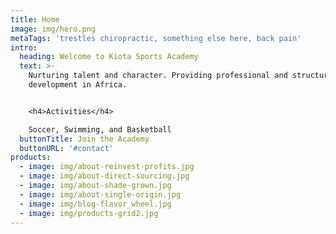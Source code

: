 ```yaml
---
title: Home
image: img/hero.png
metaTags: 'trestles chiropractic, something else here, back pain'
intro:
  heading: Welcome to Kiota Sports Academy
  text: >-
    Nurturing talent and character. Providing professional and structured talent
    development in Africa.


    <h4>Activities</h4>

    Soccer, Swimming, and Basketball
  buttonTitle: Join the Academy
  buttonURL: '#contact'
products:
  - image: img/about-reinvest-profits.jpg
  - image: img/about-direct-sourcing.jpg
  - image: img/about-shade-grown.jpg
  - image: img/about-single-origin.jpg
  - image: img/blog-flavor_wheel.jpg
  - image: img/products-grid2.jpg
---
```

